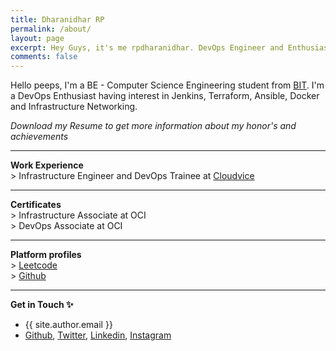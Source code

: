 ```yaml
---
title: Dharanidhar RP
permalink: /about/
layout: page
excerpt: Hey Guys, it's me rpdharanidhar. DevOps Engineer and Enthusiast. 
comments: false
---
```


Hello peeps, I'm a BE - Computer Science Engineering student from <a href="https://bitsathy.ac.in/">BIT</a>. I'm a DevOps Enthusiast having interest in Jenkins, Terraform, Ansible, Docker and Infrastructure Networking.


*Download my Resume to get more information about my honor's and achievements*
<hr>

**Work Experience**
<br>
\> Infrastructure Engineer and DevOps Trainee at [Cloudvice](https://cloudvice.com/)
<hr>

**Certificates**
<br>
\> Infrastructure Associate at OCI
<br>
\> DevOps Associate at OCI
<br>

<hr>

**Platform profiles**
<br>
\> [Leetcode](https://leetcode.com/rpdharanidhar)
<br>
\> [Github](https://github.com/rpdharanidhar)


<hr>

**Get in Touch ✨**

- {{ site.author.email }}
- [Github](https://github.com/rpdharanidhar), [Twitter](https://twitter.com/rpdharanidhar), [Linkedin](https://www.linkedin.com/in/rpdharanidhar/), [Instagram](https://www.instagram.com/rpdharanidhar/)
